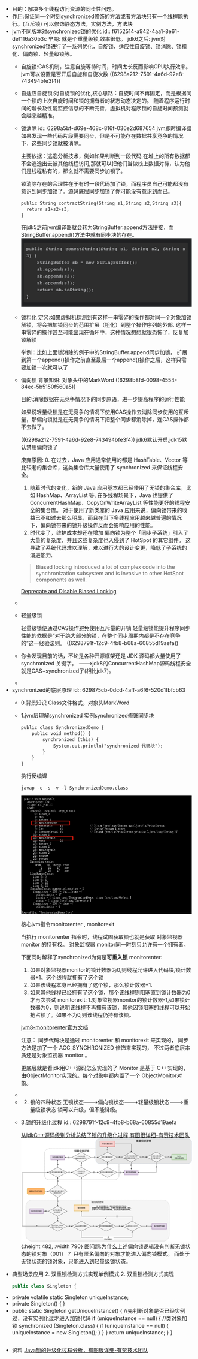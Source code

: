 - 目的：解决多个线程访问资源的同步性问题。
- 作用:保证同一个时刻synchronized修饰的方法或者方法块只有一个线程能执行。(互斥锁)
  可以修饰静态方法，实例方法，方法块
- jvm不同版本对synchronized锁的优化
  id:: f6152514-a942-4aa1-8e61-de1116a30b3c
  早期: 就是个重量级锁,效率很低。
  jdk6之后: jvm对synchronized锁进行了一系列优化，自旋锁、适应性自旋锁、锁消除、锁粗化、偏向锁、轻量级锁等。
	- 自旋锁:CAS机制，注意自旋等待时间，时间太长反而影响CPU执行效率。jvm可以设置是否开启自旋和自旋次数 ((6298a212-7591-4a6d-92e8-743494bfe3f4))
	- 自适应自旋锁:对自旋锁的优化,核心思路：自旋时间不再固定，而是根据同一个锁的上次自旋时间和锁的拥有者的状态动态决定的。
	  随着程序运行时间的增长及性能监控信息的不断完善，虚拟机对程序锁的自旋时间预测就会越来越精准。
	- 锁消除
	  id:: 6298a5bf-d69e-468c-816f-036e2d687654
	  jvm即时编译器如果发现一些代码片段需要同步，但是不可能存在数据共享竞争的情况下，这些同步锁就被消除。
	  
	  主要依据：逃逸分析技术，例如如果判断到一段代码,在堆上的所有数据都不会逃逸出去被其他线程访问,那就可以把他们当做栈上数据对待，认为他们是线程私有的，那么就不需要同步加锁了。
	  
	  锁消除存在的合理性在于有时一段代码加了锁，而程序员自己可能都没有意识到同步加锁了。源码底层同步加锁了你可能没有意识到而已。
	  ```
	  public String contractString(String s1,String s2,String s3){
	  	return s1+s2+s3;
	  }
	  ```
	  
	  在jdk5之前jvm编译器就会转为StringBuffer.append方法拼接，而StringBuffer.append()方法中就有同步块的存在。
	  ![截屏2022-06-02 下午8.50.41.png](../assets/截屏2022-06-02_下午8.50.41_1654174601691_0.png)
	- 锁粗化
	  定义:如果虚拟机探测到有这样一串零碎的操作都对同一个对象加锁解锁，将会把加锁同步的范围扩展（粗化）到整个操作序列的外部.
	  这样一串零碎的操作甚至可能出现在循环中，这种情况想想就很恐怖了，反复加锁解锁
	  
	  举例：比如上面锁消除的例子中的StringBuffer.append同步加锁，
	  扩展到第一个append()操作之前直至最后一个append()操作之后，这样只需要加锁一次就可以了
	- 偏向锁
	  背景知识:
	  对象头中的MarkWord ((6298b8fd-0098-4554-84ec-5b5150f560a5))
	  
	  目的:消除数据在无竞争情况下的同步原语，进一步提高程序的运行性能
	  
	  如果说轻量级锁是在无竞争的情况下使用CAS操作去消除同步使用的互斥量，那偏向锁就是在无竞争的情况下把整个同步都消除掉，连CAS操作都不去做了。
	  
	  ((6298a212-7591-4a6d-92e8-743494bfe3f4))
	  jdk6默认开启,jdk15默认禁用偏向锁了
	  
	  废弃原因:
	  0. 在过去，Java 应用通常使用的都是 HashTable、Vector 等比较老的集合库，这类集合库大量使用了 synchronized 来保证线程安全。
	  1. 随着时代的变化，新的 Java 应用基本都已经使用了无锁的集合库，比如 HashMap、ArrayList 等,
	  在多线程场景下，Java 也提供了 ConcurrentHashMap、CopyOnWriteArrayList 等性能更好的线程安全的集合库。
	  对于使用了新类库的 Java 应用来说，偏向锁带来的收益已不如过去那么明显，而且在当下多线程应用越来越普遍的情况下，偏向锁带来的锁升级操作反而会影响应用的性能。
	  2. 时代变了，维护成本却还在增加
	  偏向锁为整个「同步子系统」引入了大量的复杂度，并且这些复杂度也入侵到了 HotSpot 的其它组件。
	  这导致了系统代码难以理解，难以进行大的设计变更，降低了子系统的演进能力.
	  
	  >Biased locking introduced a lot of complex code into the synchronization subsystem and is invasive to other HotSpot components as well.
	  
	  [Deprecate and Disable Biased Locking](https://openjdk.java.net/jeps/374)
	-
	- 轻量级锁
	  
	  轻量级锁便通过CAS操作避免使用互斥量的开销
	  轻量级锁能提升程序同步性能的依据是“对于绝大部分的锁，在整个同步周期内都是不存在竞争的”这一经验法则。
	  ((6298791f-12c9-4fb8-b68a-60855d19aefa))
	- 你会发现目前的话，不论是各种开源框架还是 JDK 源码都大量使用了 synchronized 关键字。
	  --->jdk8的ConcurrentHashMap源码线程安全就是CAS+synchronized了(相比jdk7)。
	-
- synchronized的底层原理
  id:: 629875cb-0dcd-4aff-a6f6-520d1fbfcb63
	- 0.背景知识
	  Class文件格式，对象头MarkWord
	- 1.jvm层理解synchronized
	  实例synchronized修饰同步块
	  ```
	  public class SynchronizedDemo {
	      public void method() {
	          synchronized (this) {
	              System.out.println("synchronized 代码块");
	          }
	      }
	  }
	  ```
	  执行反编译
	  ```shell
	  javap -c -s -v -l SynchronizedDemo.class
	  ```
	  ![image.png](../assets/image_1654159626872_0.png) 
	  
	  核心jvm指令monitorenter , monitorexit
	  
	  当执行 monitorenter 指令时，线程试图获取锁也就是获取 对象监视器 monitor 的持有权。
	  对象监视器 monitor同一时刻只允许有一个拥有者。
	  
	  下面同时解释了synchronized为何是**可重入锁**
	  monitorenter:
	  1. 如果对象监视器monitor的锁计数器为0,则线程允许进入代码块,锁计数器+1。这个线程就拥有了这个锁
	  2. 如果该线程本身已经拥有了这个锁，那么锁计数器+1.
	  3. 如果其他线程已经拥有了这个锁，那个该线程则阻塞直到锁计数器为0才再次尝试
	  monitorexit:
	  1.对象监视器monitor的锁计数器-1,如果锁计数器为0，则说明该线程不再拥有该锁，其他因锁阻塞的线程可以开始抢占锁了。如果不为0,则该线程仍持有该锁。
	  
	  [jvm8-monitorenter官方文档](https://docs.oracle.com/javase/specs/jvms/se8/html/jvms-6.html#jvms-6.5.monitorenter)
	  
	  注意：
	  同步代码块是通过 monitorenter 和 monitorexit 来实现的，
	  同步方法是加了一个 ACC_SYNCHRONIZED 修饰来实现的，
	  不过两者底层本质还是对象监视器 monitor 。
	  
	  更底层就是看jdk用C++源码怎么实现的了
	  Monitor 是基于 C++实现的，由ObjectMonitor实现的。每个对象中都内置了一个 ObjectMonitor对象。
	-
	- 2. 锁的四种状态
	  无锁状态--->偏向锁状态--->轻量级锁状态--->重量级锁状态
	  锁可以升级，但不能降级。
	- 3.锁的升级化过程
	  id:: 6298791f-12c9-4fb8-b68a-60855d19aefa
	  
	  [从jdkC++源码级别分析总结了锁的升级化过程,有图很详细-有赞技术团队](https://tech.youzan.com/javasuo-yu-xian-cheng-de-na-xie-shi/)
	  ![2.6本章小结锁的升级化过程图.png](../assets/image_1654158066220_0.png){:height 482, :width 790}
	  图问题:为什么上述偏向锁逻辑没有判断无锁状态的锁对象（001）？
	  只有匿名偏向的对象才能进入偏向锁模式。
	  而处于无锁状态的锁对象，只能进入到轻量级锁状态。
- 典型场景应用
  2. 双重锁检测方式实现单例模式
  2. 双重锁检测方式实现
   ``` java
   public class Singleton {
- private volatile static Singleton uniqueInstance;
- private Singleton() {
   }
- public  static Singleton getUniqueInstance() {
   //先判断对象是否已经实例过，没有实例化过才进入加锁代码
   if (uniqueInstance == null) {
   //类对象加锁
   synchronized (Singleton.class) {
   if (uniqueInstance == null) {
   uniqueInstance = new Singleton();
   }
   }
   }
   return uniqueInstance;
   }
   }
   ```
- 资料
  [Java锁的升级化过程分析，有图很详细-有赞技术团队](https://tech.youzan.com/javasuo-yu-xian-cheng-de-na-xie-shi/)